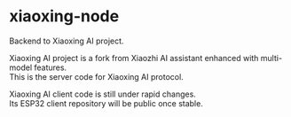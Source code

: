 # xiaoxing-node
Backend to Xiaoxing AI project.

Xiaoxing AI project is a fork from Xiaozhi AI assistant enhanced with multi-model features.  
This is the server code for Xiaoxing AI protocol.

Xiaoxing AI client code is still under rapid changes.  
Its ESP32 client repository will be public once stable.
